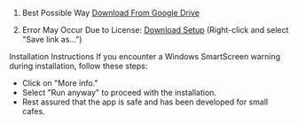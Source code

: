 <!-- This is the cafe billing app's setup file.

For Demo Video: [Click Here](https://www.linkedin.com/feed/update/urn:li:activity:7244411974040604672/) -->


1. Best Possible Way
[Download From Google Drive](https://drive.google.com/file/d/1ms3gJl7cTwSO6hF8m4XwWoLPdUWWfrcS/view?usp=sharing)



2. Error May Occur Due to License:
[Download Setup](./setup.exe) (Right-click and select "Save link as...")




Installation Instructions
If you encounter a Windows SmartScreen warning during installation, follow these steps:

- Click on "More info."
- Select "Run anyway" to proceed with the installation.
- Rest assured that the app is safe and has been developed for small cafes.
